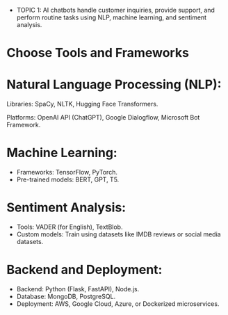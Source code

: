 - TOPIC 1: AI chatbots handle customer inquiries, provide support, and perform routine tasks using NLP, machine learning, and sentiment analysis. 
# Choose Tools and Frameworks
# Natural Language Processing (NLP):

Libraries: SpaCy, NLTK, Hugging Face Transformers.

Platforms: OpenAI API (ChatGPT), Google Dialogflow, Microsoft Bot Framework.
# Machine Learning:

- Frameworks: TensorFlow, PyTorch.
- Pre-trained models: BERT, GPT, T5.

# Sentiment Analysis:
- Tools: VADER (for English), TextBlob.
- Custom models: Train using datasets like IMDB reviews or social media datasets.

# Backend and Deployment:
- Backend: Python (Flask, FastAPI), Node.js.
- Database: MongoDB, PostgreSQL.
- Deployment: AWS, Google Cloud, Azure, or Dockerized microservices.